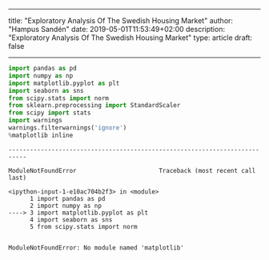 
---
title: "Exploratory Analysis Of The Swedish Housing Market"
author: "Hampus Sandén"
date: 2019-05-01T11:53:49+02:00
description: "Exploratory Analysis Of The Swedish Housing Market"
type: article
draft: false

---


```python
import pandas as pd
import numpy as np
import matplotlib.pyplot as plt
import seaborn as sns
from scipy.stats import norm
from sklearn.preprocessing import StandardScaler
from scipy import stats
import warnings
warnings.filterwarnings('ignore')
%matplotlib inline
```


    ---------------------------------------------------------------------------

    ModuleNotFoundError                       Traceback (most recent call last)

    <ipython-input-1-e10ac704b2f3> in <module>
          1 import pandas as pd
          2 import numpy as np
    ----> 3 import matplotlib.pyplot as plt
          4 import seaborn as sns
          5 from scipy.stats import norm


    ModuleNotFoundError: No module named 'matplotlib'



```python

```
